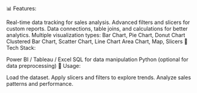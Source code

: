 📊 Features:

Real-time data tracking for sales analysis.
Advanced filters and slicers for custom reports.
Data connections, table joins, and calculations for better analytics.
Multiple visualization types:
Bar Chart, Pie Chart, Donut Chart
Clustered Bar Chart, Scatter Chart, Line Chart
Area Chart, Map, Slicers
🔧 Tech Stack:

Power BI / Tableau / Excel
SQL for data manipulation
Python (optional for data preprocessing)
📌 Usage:

Load the dataset.
Apply slicers and filters to explore trends.
Analyze sales patterns and performance.
